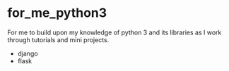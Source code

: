# for_me_python3
For me to build upon my knowledge of python 3 and its libraries as I work through tutorials and mini projects.

* django
* flask
